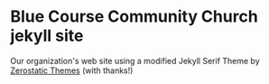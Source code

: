 # Blue Course Community Church jekyll site

Our organization's web site using a modified Jekyll Serif Theme by [Zerostatic Themes](https://www.zerostatic.io) (with thanks!)

